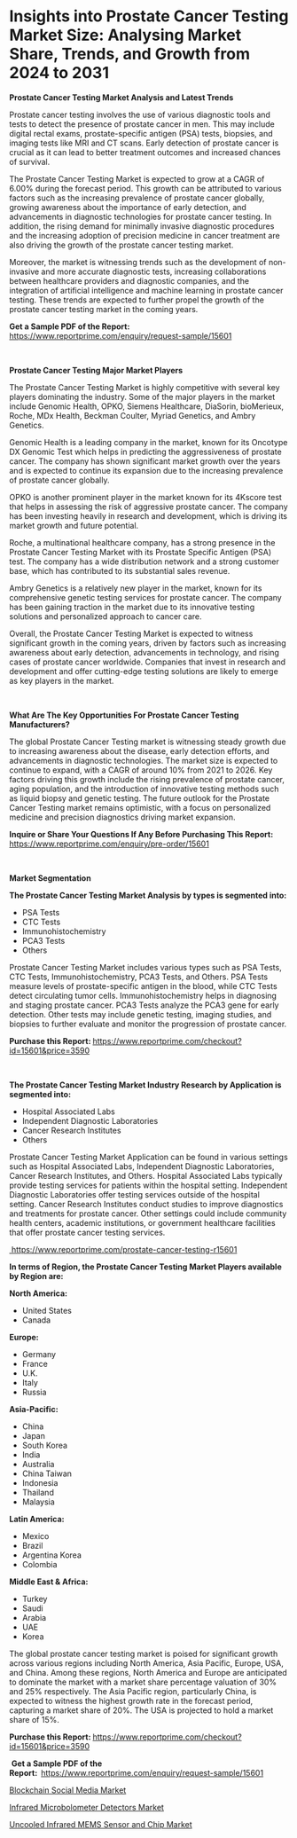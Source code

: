<p><h1>Insights into Prostate Cancer Testing Market Size: Analysing Market Share, Trends, and Growth from 2024 to 2031</h1></p><p><strong>Prostate Cancer Testing Market Analysis and Latest Trends</strong></p>
<p><p>Prostate cancer testing involves the use of various diagnostic tools and tests to detect the presence of prostate cancer in men. This may include digital rectal exams, prostate-specific antigen (PSA) tests, biopsies, and imaging tests like MRI and CT scans. Early detection of prostate cancer is crucial as it can lead to better treatment outcomes and increased chances of survival.</p><p>The Prostate Cancer Testing Market is expected to grow at a CAGR of 6.00% during the forecast period. This growth can be attributed to various factors such as the increasing prevalence of prostate cancer globally, growing awareness about the importance of early detection, and advancements in diagnostic technologies for prostate cancer testing. In addition, the rising demand for minimally invasive diagnostic procedures and the increasing adoption of precision medicine in cancer treatment are also driving the growth of the prostate cancer testing market.</p><p>Moreover, the market is witnessing trends such as the development of non-invasive and more accurate diagnostic tests, increasing collaborations between healthcare providers and diagnostic companies, and the integration of artificial intelligence and machine learning in prostate cancer testing. These trends are expected to further propel the growth of the prostate cancer testing market in the coming years.</p></p>
<p><strong>Get a Sample PDF of the Report:&nbsp;</strong> <a href="https://www.reportprime.com/enquiry/request-sample/15601">https://www.reportprime.com/enquiry/request-sample/15601</a></p>
<p>&nbsp;</p>
<p><strong>Prostate Cancer Testing Major Market Players</strong></p>
<p><p>The Prostate Cancer Testing Market is highly competitive with several key players dominating the industry. Some of the major players in the market include Genomic Health, OPKO, Siemens Healthcare, DiaSorin, bioMerieux, Roche, MDx Health, Beckman Coulter, Myriad Genetics, and Ambry Genetics.</p><p>Genomic Health is a leading company in the market, known for its Oncotype DX Genomic Test which helps in predicting the aggressiveness of prostate cancer. The company has shown significant market growth over the years and is expected to continue its expansion due to the increasing prevalence of prostate cancer globally.</p><p>OPKO is another prominent player in the market known for its 4Kscore test that helps in assessing the risk of aggressive prostate cancer. The company has been investing heavily in research and development, which is driving its market growth and future potential.</p><p>Roche, a multinational healthcare company, has a strong presence in the Prostate Cancer Testing Market with its Prostate Specific Antigen (PSA) test. The company has a wide distribution network and a strong customer base, which has contributed to its substantial sales revenue.</p><p>Ambry Genetics is a relatively new player in the market, known for its comprehensive genetic testing services for prostate cancer. The company has been gaining traction in the market due to its innovative testing solutions and personalized approach to cancer care.</p><p>Overall, the Prostate Cancer Testing Market is expected to witness significant growth in the coming years, driven by factors such as increasing awareness about early detection, advancements in technology, and rising cases of prostate cancer worldwide. Companies that invest in research and development and offer cutting-edge testing solutions are likely to emerge as key players in the market.</p></p>
<p>&nbsp;</p>
<p><strong>What Are The Key Opportunities For Prostate Cancer Testing Manufacturers?</strong></p>
<p><p>The global Prostate Cancer Testing market is witnessing steady growth due to increasing awareness about the disease, early detection efforts, and advancements in diagnostic technologies. The market size is expected to continue to expand, with a CAGR of around 10% from 2021 to 2026. Key factors driving this growth include the rising prevalence of prostate cancer, aging population, and the introduction of innovative testing methods such as liquid biopsy and genetic testing. The future outlook for the Prostate Cancer Testing market remains optimistic, with a focus on personalized medicine and precision diagnostics driving market expansion.</p></p>
<p><strong>Inquire or Share Your Questions If Any Before Purchasing This Report:</strong> <a href="https://www.reportprime.com/enquiry/pre-order/15601">https://www.reportprime.com/enquiry/pre-order/15601</a></p>
<p>&nbsp;</p>
<p><strong>Market Segmentation</strong></p>
<p><strong>The Prostate Cancer Testing Market Analysis by types is segmented into:</strong></p>
<p><ul><li>PSA Tests</li><li>CTC Tests</li><li>Immunohistochemistry</li><li>PCA3 Tests</li><li>Others</li></ul></p>
<p><p>Prostate Cancer Testing Market includes various types such as PSA Tests, CTC Tests, Immunohistochemistry, PCA3 Tests, and Others. PSA Tests measure levels of prostate-specific antigen in the blood, while CTC Tests detect circulating tumor cells. Immunohistochemistry helps in diagnosing and staging prostate cancer. PCA3 Tests analyze the PCA3 gene for early detection. Other tests may include genetic testing, imaging studies, and biopsies to further evaluate and monitor the progression of prostate cancer.</p></p>
<p><strong>Purchase this Report:&nbsp;</strong><a href="https://www.reportprime.com/checkout?id=15601&price=3590">https://www.reportprime.com/checkout?id=15601&price=3590</a></p>
<p>&nbsp;</p>
<p><strong>The Prostate Cancer Testing Market Industry Research by Application is segmented into:</strong></p>
<p><ul><li>Hospital Associated Labs</li><li>Independent Diagnostic Laboratories</li><li>Cancer Research Institutes</li><li>Others</li></ul></p>
<p><p>Prostate Cancer Testing Market Application can be found in various settings such as Hospital Associated Labs, Independent Diagnostic Laboratories, Cancer Research Institutes, and Others. Hospital Associated Labs typically provide testing services for patients within the hospital setting. Independent Diagnostic Laboratories offer testing services outside of the hospital setting. Cancer Research Institutes conduct studies to improve diagnostics and treatments for prostate cancer. Other settings could include community health centers, academic institutions, or government healthcare facilities that offer prostate cancer testing services.</p></p>
<p><a href="https://www.reportprime.com/prostate-cancer-testing-r15601">&nbsp;https://www.reportprime.com/prostate-cancer-testing-r15601</a></p>
<p><strong>In terms of Region, the Prostate Cancer Testing Market Players available by Region are:</strong></p>
<p>
    <p> <strong> North America: </strong>
        <ul>
            <li>United States</li>
            <li>Canada</li>
        </ul>
        </p> 
    <p> <strong> Europe: </strong>
        <ul>
            <li>Germany</li>
            <li>France</li>
            <li>U.K.</li>
            <li>Italy</li>
            <li>Russia</li>
        </ul>
        </p> 
    <p> <strong> Asia-Pacific: </strong>
        <ul>
            <li>China</li>
            <li>Japan</li>
            <li>South Korea</li>
            <li>India</li>
            <li>Australia</li>
            <li>China Taiwan</li>
            <li>Indonesia</li>
            <li>Thailand</li>
            <li>Malaysia</li>
        </ul>
        </p> 
    <p> <strong> Latin America: </strong>
        <ul>
            <li>Mexico</li>
            <li>Brazil</li>
            <li>Argentina Korea</li>
            <li>Colombia</li>
        </ul>
        </p> 
    <p> <strong> Middle East & Africa: </strong>
        <ul>
            <li>Turkey</li>
            <li>Saudi</li>
            <li>Arabia</li>
            <li>UAE</li>
            <li>Korea</li>
        </ul>
    </p>
    </p>
<p><p>The global prostate cancer testing market is poised for significant growth across various regions including North America, Asia Pacific, Europe, USA, and China. Among these regions, North America and Europe are anticipated to dominate the market with a market share percentage valuation of 30% and 25% respectively. The Asia Pacific region, particularly China, is expected to witness the highest growth rate in the forecast period, capturing a market share of 20%. The USA is projected to hold a market share of 15%.</p></p>
<p><strong>Purchase this Report: </strong><a href="https://www.reportprime.com/checkout?id=15601&price=3590">https://www.reportprime.com/checkout?id=15601&price=3590</a></p>
<p>&nbsp;<strong>Get a Sample PDF of the Report:&nbsp;&nbsp;</strong><a href="https://www.reportprime.com/enquiry/request-sample/15601">https://www.reportprime.com/enquiry/request-sample/15601</a></p>
<p><strong></strong></p>
<p><p><a href="https://github.com/RichRobinson5/Market-Research-Report-List-4/blob/main/blockchain-social-media-market.md">Blockchain Social Media Market</a></p><p><a href="https://cautious-neon-760.notion.site/Infrared-Microbolometer-Detectors-Market-Insight-Market-Trends-Growth-Forecasted-from-2024-TO-203-4e149485641f46caa9da33e61cb59d15">Infrared Microbolometer Detectors Market</a></p><p><a href="https://spotless-saver-8fd.notion.site/Uncooled-Infrared-MEMS-Sensor-and-Chip-Market-Size-and-Market-Trends-Complete-Industry-Overview-20-69ae0778103749819b1906a649d3f597">Uncooled Infrared MEMS Sensor and Chip Market</a></p></p>